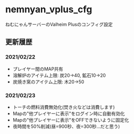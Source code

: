 # nemnyan_vplus_cfg
ねむにゃんサーバーのValheim Plusのコンフィグ設定

## 更新履歴
### 2021/02/22
* プレイヤー間のMAP共有
* 溶解炉のアイテム上限: 炭20→40, 鉱石10→20
* 炭焼き窯のアイテム上限: 木20→50

### 2021/02/23
* トーチの燃料消費無効化(焚き火などは消費します)
* Mapの"他プレイヤーに表示"をログイン時に自動有効化
* Mapの"他プレイヤーに表示"をOFFできないように固定化
* 夜時間を50%削減(昼=900秒、夜=300秒…だと思う)
